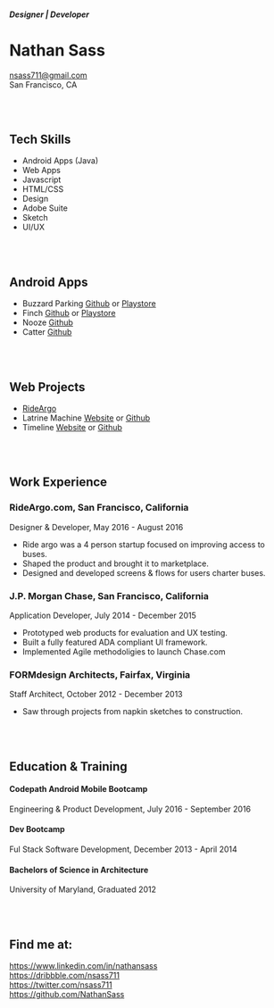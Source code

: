 ##### Designer | Developer
# Nathan Sass
nsass711@gmail.com  
San Francisco, CA   
  
  <br><br>
## Tech Skills
 - Android Apps (Java)
 - Web Apps
 - Javascript
 - HTML/CSS
 - Design
 - Adobe Suite
 - Sketch
 - UI/UX
  
<br><br>
## Android Apps
  - Buzzard Parking [Github](https://github.com/BuzzardParking/buzzard-android) or [Playstore](https://play.google.com/store/apps/details?id=com.buzzardparking.buzzard)
  - Finch [Github](https://github.com/NathanSass/Finch) or [Playstore](https://play.google.com/store/apps/details?id=com.nathansass.finch)
  - Nooze [Github](https://github.com/NathanSass/Nooze)
  - Catter [Github](https://github.com/NathanSass/Catter)
  
<br><br>
## Web Projects
 - [RideArgo](https://rideargo.com)  
 - Latrine Machine [Website](https://young-dusk-3643.herokuapp.com/) or [Github](https://github.com/NathanSass/adaRR)
 - Timeline [Website](http://nathansass.github.io/Life-Timeline/) or [Github](https://github.com/NathanSass/Life-Timeline) 
   
<br><br>
## Work Experience
### RideArgo.com, San Francisco, California
Designer & Developer, May 2016 - August 2016
- Ride argo was a 4 person startup focused on improving access to buses.  
- Shaped the product and brought it to marketplace.  
- Designed and developed screens & flows for users charter buses.

### J.P. Morgan Chase, San Francisco, California
Application Developer,  July 2014 - December 2015
- Prototyped web products for evaluation and UX testing.
- Built a fully featured ADA compliant UI framework.
- Implemented Agile methodoligies to launch Chase.com

### FORMdesign Architects, Fairfax, Virginia
Staff Architect, October 2012 - December 2013
- Saw through projects from napkin sketches to construction.
  
<br><br>
## Education & Training

#### Codepath Android Mobile Bootcamp
Engineering & Product Development,  July 2016 - September 2016

#### Dev Bootcamp
Ful Stack Software Development, December 2013 - April 2014

#### Bachelors of Science in Architecture
University of Maryland, Graduated 2012
  
<br><br>
## Find me at:
https://www.linkedin.com/in/nathansass  
https://dribbble.com/nsass711  
https://twitter.com/nsass711  
https://github.com/NathanSass
